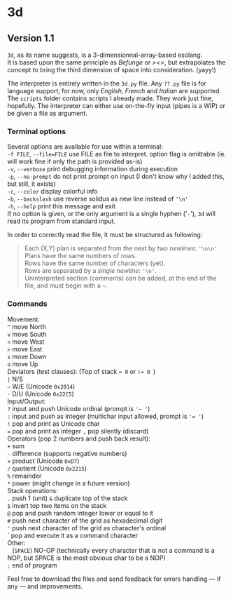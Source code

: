 # 3d
## Version 1.1
`3d`, as its name suggests, is a 3-dimensionnal-array-based esolang.  
It is based upon the same principle as *Befunge* or *><>*, but extrapolates the concept to bring the third dimension of space into consideration. (yayy!)

The interpreter is entirely written in the `3d.py` file. Any `??.py` file is for language support; for now, only *English*, *French* and *Italian* are supported.  
The `scripts` folder contains scripts I already made. They work just fine, hopefully.
The interpreter can either use on-the-fly input (pipes is a WIP) or be given a file as argument.

### Terminal options
Several options are available for use within a terminal:  
  `-f FILE`, `--file=FILE`   use FILE as file to interpret. option flag is omittable (ie. will work fine if only the path is provided as-is)  
  `-v`, `--verbose`          print debugging information during execution  
  `-p`, `--no-prompt`        do not print prompt on input (I don't know why I added this, but still, it exists)  
  `-c`, `--color`            display colorful info  
  `-b`, `--backslash`        use reverse solidus as new line instead of `'\n'`  
  `-h`, `--help`             print this message and exit  
  If no option is given, or the only argument is a single hyphen ('`-`'), `3d` will read its program from standard input.  


In order to correctly read the file, it must be structured as following:  
  > Each (X,Y) plan is separated from the next by *two newlines*: `'\n\n'`.  
  > Plans have the same numbers of rows.  
  > Rows have the same number of characters (yet).  
  > Rows are separated by a *single newline*: `'\n'`.  
  > Uninterpreted section (comments) can be added, at the end of the file, and must begin with a `~`.  

### Commands
Movement:  
  `^` move North  
  `v` move South  
  `<` move West  
  `>` move East  
  `x` move Down  
  `o` move Up  
Deviators (test clauses): (Top of stack `= 0` or `!= 0 `)  
  `|` N/S  
  `—` W/E (Unicode `0x2014`)  
  `⋅` D/U (Unicode `0x22C5`)  
Input/Output:  
  `?` input and push Unicode ordinal (prompt is `'~ '`)  
  `:` input and push as integer (multichar input allowed, prompt is `'= '`)  
  `!` pop and print as Unicode char  
  `=` pop and print as integer
  `,` pop silently (discard)   
Operators (pop 2 numbers and push back result):  
  `+` sum  
  `-` difference (supports negative numbers)  
  `×` product (Unicode `0xD7`)  
  `∕` quotient (Unicode `0x2215`)  
  `%` remainder  
  `*` power (might change in a future version)  
Stack operations:  
  `.` push 1  (unit)
  `&` duplicate top of the stack  
  `$` invert top two items on the stack  
  `@` pop and push random integer lower or equal to it  
  `#` push next character of the grid as hexadecimal digit  
  `'` push next character of the grid as character's ordinal  
  \` pop and execute it as a command character  
Other:  
  ` ` (`SPACE`) NO-OP (technically every character that is not a command is a NOP, but SPACE is the most obvious char to be a NOP)  
  `;` end of program  

Feel free to download the files and send feedback for errors handling — if any — and improvements.

